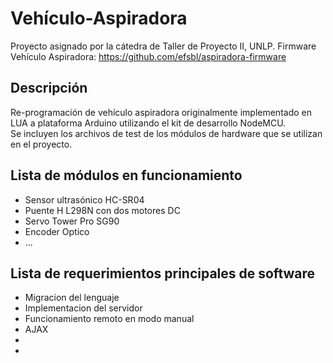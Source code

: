 # Vehículo-Aspiradora
Proyecto asignado por la cátedra de Taller de Proyecto II, UNLP.
Firmware Vehículo Aspiradora: https://github.com/efsbl/aspiradora-firmware

## Descripción
Re-programación de vehículo aspiradora originalmente implementado en LUA a plataforma Arduino utilizando el kit de desarrollo NodeMCU. \
Se incluyen los archivos de test de los módulos de hardware que se utilizan en el proyecto.
## Lista de módulos en funcionamiento
- Sensor ultrasónico HC-SR04
- Puente H L298N con dos motores DC
- Servo Tower Pro SG90
- Encoder Optico
- ...
## Lista de requerimientos principales de software
- Migracion del lenguaje
- Implementacion del servidor
- Funcionamiento remoto en modo manual
- AJAX
-
-

